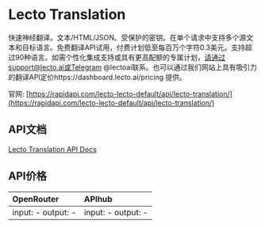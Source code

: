 # Lecto Translation

快速神经翻译。文本/HTML/JSON。受保护的密钥。在单个请求中支持多个源文本和目标语言。免费翻译API试用，付费计划低至每百万个字符0.3美元。支持超过90种语言。如需个性化集成支持或具有更高配额的专属计划，请通过support@lecto.ai或Telegram @lectoai联系。也可以通过我们网站上具有吸引力的翻译API定价https://dashboard.lecto.ai/pricing 提供。

官网: [https://rapidapi.com/lecto-lecto-default/api/lecto-translation/](https://rapidapi.com/lecto-lecto-default/api/lecto-translation/)

## API文档

[Lecto Translation API Docs](../apis/zh/Lecto_Translation.md)

## API价格

| OpenRouter | APIhub |
|:---|:---|
| input: - output: - | input: - output: - |
